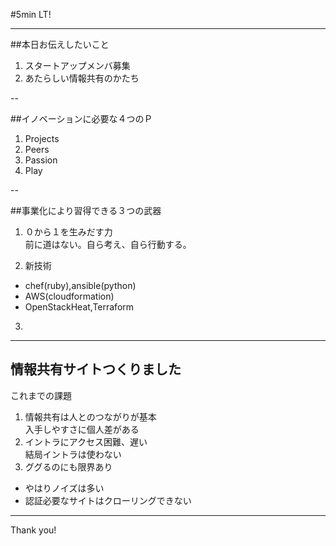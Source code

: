 #5min LT!

---

##本日お伝えしたいこと
1. スタートアップメンバ募集
2. あたらしい情報共有のかたち

--

##イノベーションに必要な４つのＰ
1. Projects
2. Peers
3. Passion
4. Play

--

##事業化により習得できる３つの武器
1. ０から１を生みだす力  
前に道はない。自ら考え、自ら行動する。

2. 新技術  
- chef(ruby),ansible(python)
- AWS(cloudformation)
- OpenStackHeat,Terraform

3. 

---

## 情報共有サイトつくりました
これまでの課題
1. 情報共有は人とのつながりが基本  
入手しやすさに個人差がある
2. イントラにアクセス困難、遅い  
結局イントラは使わない
3. ググるのにも限界あり  
- やはりノイズは多い
- 認証必要なサイトはクローリングできない


---

Thank you!
